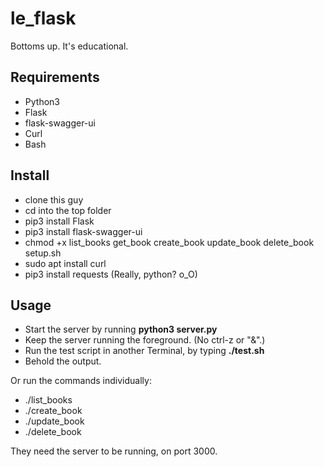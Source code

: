 # le_flask

Bottoms up. It's educational.

## Requirements
* Python3
* Flask
* flask-swagger-ui
* Curl
* Bash

## Install
* clone this guy
* cd into the top folder
* pip3 install Flask
* pip3 install flask-swagger-ui
* chmod +x list_books get_book create_book update_book delete_book setup.sh
* sudo apt install curl
* pip3 install requests (Really, python? o_O)

## Usage
* Start the server by running __python3 server.py__
* Keep the server running the foreground. (No ctrl-z or "&".)
* Run the test script in another Terminal, by typing __./test.sh__
* Behold the output.

Or run the commands individually:
* ./list_books
* ./create_book
* ./update_book
* ./delete_book

They need the server to be running, on port 3000.
